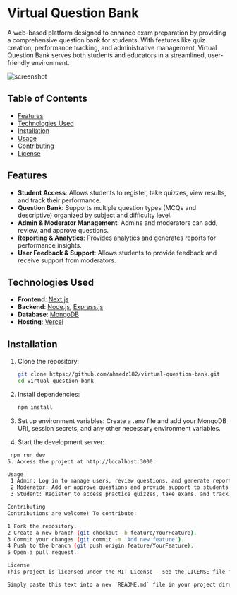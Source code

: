# Virtual Question Bank

A web-based platform designed to enhance exam preparation by providing a comprehensive question bank for students. With features like quiz creation, performance tracking, and administrative management, Virtual Question Bank serves both students and educators in a streamlined, user-friendly environment.

![screenshot](https://github.com/user-attachments/assets/987fffb2-ca63-4ed5-9d93-9fc2c80a9aaa)

## Table of Contents

- [Features](#features)
- [Technologies Used](#technologies-used)
- [Installation](#installation)
- [Usage](#usage)
- [Contributing](#contributing)
- [License](#license)

## Features

- **Student Access**: Allows students to register, take quizzes, view results, and track their performance.
- **Question Bank**: Supports multiple question types (MCQs and descriptive) organized by subject and difficulty level.
- **Admin & Moderator Management**: Admins and moderators can add, review, and approve questions.
- **Reporting & Analytics**: Provides analytics and generates reports for performance insights.
- **User Feedback & Support**: Allows students to provide feedback and receive support from moderators.

## Technologies Used

- **Frontend**: [Next.js](https://nextjs.org/)
- **Backend**: [Node.js](https://nodejs.org/), [Express.js](https://expressjs.com/)
- **Database**: [MongoDB](https://www.mongodb.com/)
- **Hosting**: [Vercel](https://vercel.com/)

## Installation

1. Clone the repository:

   ```bash
   git clone https://github.com/ahmedz182/virtual-question-bank.git
   cd virtual-question-bank

   ```

2. Install dependencies:

   ```bash
   npm install

   ```

3. Set up environment variables:
   Create a .env file and add your MongoDB URI, session secrets, and any other necessary environment variables.
4. Start the development server:

```bash
 npm run dev
5. Access the project at http://localhost:3000.

Usage
 1 Admin: Log in to manage users, review questions, and generate reports.
 2 Moderator: Add or approve questions and provide support to students.
 3 Student: Register to access practice quizzes, take exams, and track progress.

Contributing
Contributions are welcome! To contribute:

1 Fork the repository.
2 Create a new branch (git checkout -b feature/YourFeature).
3 Commit your changes (git commit -m 'Add new feature').
4 Push to the branch (git push origin feature/YourFeature).
5 Open a pull request.

License
This project is licensed under the MIT License - see the LICENSE file for details.

Simply paste this text into a new `README.md` file in your project directory. Let me know if you need further assistance! &#8203;:contentReference[oaicite:0]{index=0}&#8203;
```
